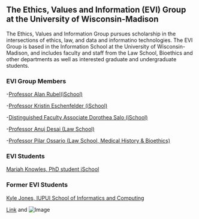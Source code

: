 ## The Ethics, Values and Information (EVI) Group at the University of Wisconsin-Madison

The Ethics, Values and Information Group pursues scholarship in the intersections of ethics, law, and data and informatino technologies.
The EVI Group is based in the Information School at the University of Wisconsin-Madison, and includes faculty and staff from the Law School, Bioethics and other departments as well as interested graduate and undergraduate students.   

### EVI Group Members

-[Professor Alan Rubel(iSchool)](https://ischool.wisc.edu/blog/staff/rubel-alan/)

-[Professor Kristin Eschenfelder (iSchool)](https://ischool.wisc.edu/blog/staff/eschenfelder-kristin-r/)

-[Distinguished Faculty Associate Dorothea Salo (iSchool)](https://ischool.wisc.edu/blog/staff/salo-dorothea/)

-[Professor Anuj Desai (Law School)](https://ischool.wisc.edu/blog/staff/desai-anuj/)

-[Professor Pilar Ossario (Law School, Medical History & Bioethics)](https://secure.law.wisc.edu/profiles/pnossorio@wisc.edu)

### EVI Students

[Mariah Knowles, PhD student iSchool](https://ischool.wisc.edu/blog/staff/knowles-mariah/)


### Former EVI Students
[Kyle Jones, IUPUI School of Informatics and Computing](https://soic.iupui.edu/people/kyle-jones/)


[Link](url) and ![Image](src)

